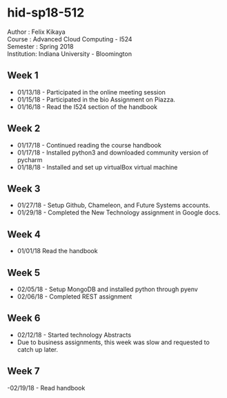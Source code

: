 # hid-sp18-512

Author : Felix Kikaya <br/>
Course : Advanced Cloud Computing - I524 <br/>
Semester : Spring 2018 <br/>
Institution: Indiana University - Bloomington
			
## Week 1

- 01/13/18 - Participated in the online meeting session
- 01/15/18 - Participated in the bio Assignment on Piazza.
- 01/16/18 - Read the I524 section of the handbook

## Week 2
- 01/17/18 - Continued reading the course handbook
- 01/17/18 - Installed python3 and downloaded community version of pycharm
- 01/18/18 - Installed and set up virtualBox virtual machine

## Week 3
- 01/27/18 - Setup Github, Chameleon, and Future Systems accounts.
- 01/29/18 - Completed the New Technology assignment in Google docs.

## Week 4
- 01/01/18 Read the handbook

## Week 5
- 02/05/18 - Setup MongoDB and installed python through pyenv
- 02/06/18 - Completed REST assignment

## Week 6
- 02/12/18 - Started technology Abstracts
- Due to business assignments, this week was slow and requested to catch up later.
## Week 7
-02/19/18 - Read handbook
